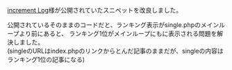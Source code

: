 [increment Log](http://increment-log.com/wordpress-access-count/)様が公開されていたスニペットを改良しました。

公開されているそのままのコードだと、ランキング表示がsingle.phpのメインループより前にあると、
ランキング1位がメインループにもに表示される問題を解決しました。  
(singleのURLはindex.phpのリンクからとんだ記事のままだが、singleの内容はランキング1位の記事になる)

